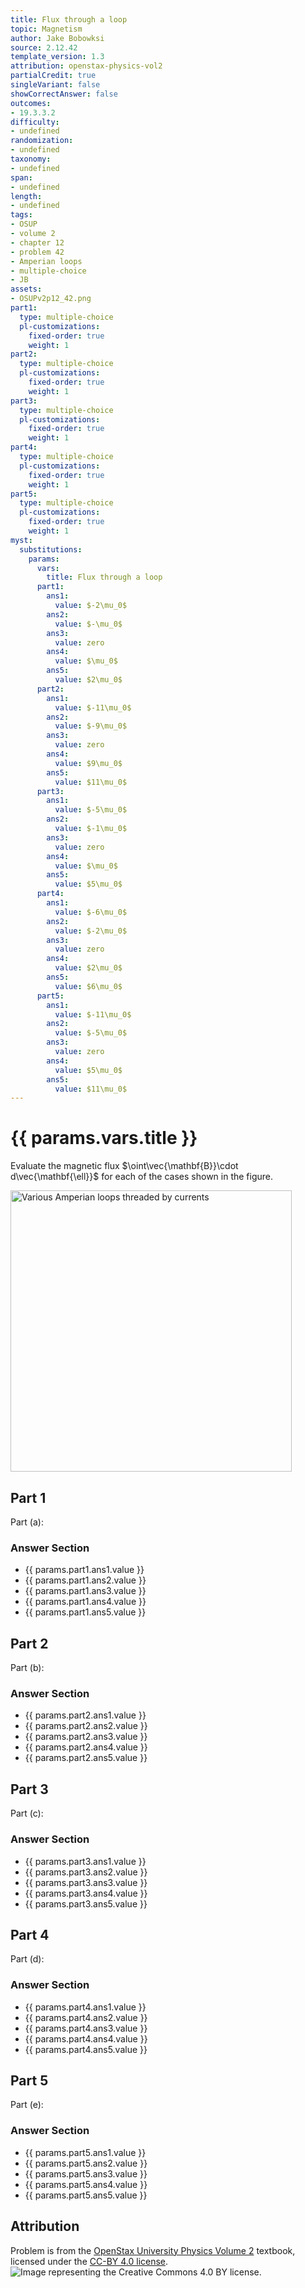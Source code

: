 ```yaml
---
title: Flux through a loop
topic: Magnetism
author: Jake Bobowksi
source: 2.12.42
template_version: 1.3
attribution: openstax-physics-vol2
partialCredit: true
singleVariant: false
showCorrectAnswer: false
outcomes:
- 19.3.3.2
difficulty:
- undefined
randomization:
- undefined
taxonomy:
- undefined
span:
- undefined
length:
- undefined
tags:
- OSUP
- volume 2
- chapter 12
- problem 42
- Amperian loops
- multiple-choice
- JB
assets:
- OSUPv2p12_42.png
part1:
  type: multiple-choice
  pl-customizations:
    fixed-order: true
    weight: 1
part2:
  type: multiple-choice
  pl-customizations:
    fixed-order: true
    weight: 1
part3:
  type: multiple-choice
  pl-customizations:
    fixed-order: true
    weight: 1
part4:
  type: multiple-choice
  pl-customizations:
    fixed-order: true
    weight: 1
part5:
  type: multiple-choice
  pl-customizations:
    fixed-order: true
    weight: 1
myst:
  substitutions:
    params:
      vars:
        title: Flux through a loop
      part1:
        ans1:
          value: $-2\mu_0$
        ans2:
          value: $-\mu_0$
        ans3:
          value: zero
        ans4:
          value: $\mu_0$
        ans5:
          value: $2\mu_0$
      part2:
        ans1:
          value: $-11\mu_0$
        ans2:
          value: $-9\mu_0$
        ans3:
          value: zero
        ans4:
          value: $9\mu_0$
        ans5:
          value: $11\mu_0$
      part3:
        ans1:
          value: $-5\mu_0$
        ans2:
          value: $-1\mu_0$
        ans3:
          value: zero
        ans4:
          value: $\mu_0$
        ans5:
          value: $5\mu_0$
      part4:
        ans1:
          value: $-6\mu_0$
        ans2:
          value: $-2\mu_0$
        ans3:
          value: zero
        ans4:
          value: $2\mu_0$
        ans5:
          value: $6\mu_0$
      part5:
        ans1:
          value: $-11\mu_0$
        ans2:
          value: $-5\mu_0$
        ans3:
          value: zero
        ans4:
          value: $5\mu_0$
        ans5:
          value: $11\mu_0$
---
```

# {{ params.vars.title }}
Evaluate the magnetic flux $\oint\vec{\mathbf{B}}\cdot d\vec{\mathbf{\ell}}$ for each of the cases shown in the figure.

<img src="OSUPv2p12_42.png" width=450 alt="Various Amperian loops threaded by currents">
<p></p>

## Part 1

Part (a):

### Answer Section

- {{ params.part1.ans1.value }}
- {{ params.part1.ans2.value }}
- {{ params.part1.ans3.value }}
- {{ params.part1.ans4.value }}
- {{ params.part1.ans5.value }}

## Part 2

Part (b):

### Answer Section

- {{ params.part2.ans1.value }}
- {{ params.part2.ans2.value }}
- {{ params.part2.ans3.value }}
- {{ params.part2.ans4.value }}
- {{ params.part2.ans5.value }}

## Part 3

Part (c):

### Answer Section

- {{ params.part3.ans1.value }}
- {{ params.part3.ans2.value }}
- {{ params.part3.ans3.value }}
- {{ params.part3.ans4.value }}
- {{ params.part3.ans5.value }}

## Part 4

Part (d):

### Answer Section

- {{ params.part4.ans1.value }}
- {{ params.part4.ans2.value }}
- {{ params.part4.ans3.value }}
- {{ params.part4.ans4.value }}
- {{ params.part4.ans5.value }}

## Part 5

Part (e):

### Answer Section

- {{ params.part5.ans1.value }}
- {{ params.part5.ans2.value }}
- {{ params.part5.ans3.value }}
- {{ params.part5.ans4.value }}
- {{ params.part5.ans5.value }}

## Attribution

Problem is from the [OpenStax University Physics Volume 2](https://openstax.org/details/books/university-physics-volume-2) textbook, licensed under the [CC-BY 4.0 license](https://creativecommons.org/licenses/by/4.0/).<br>![Image representing the Creative Commons 4.0 BY license.](https://raw.githubusercontent.com/firasm/bits/master/by.png)
